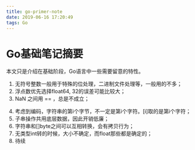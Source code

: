 ```yaml
---
title: go-primer-note
date: 2019-06-16 17:20:49
tags: Go
---
```


# Go基础笔记摘要

本文只是介绍在基础阶段，Go语言中一些需要留意的特性。

1. 无符号整数一般用于特殊的位处理，二进制文件处理等，一般用的不多；
2. 浮点数优先选择float64, 32的误差可能比较大；
3. NaN 之间用 == ，总是不成立；
<!--more-->
4. 考虑到编码，字符串的第i个字节，不一定是第i个字符。[i]取的是第i个字符；
5. 子串操作共用底层数据，因此开销低廉；
6. 字符串和[]byte之间可以互相转换，会有拷贝行为；
7. 无类型int转的时候，大小不确定，而float那些都是确定的；
8. 待续
